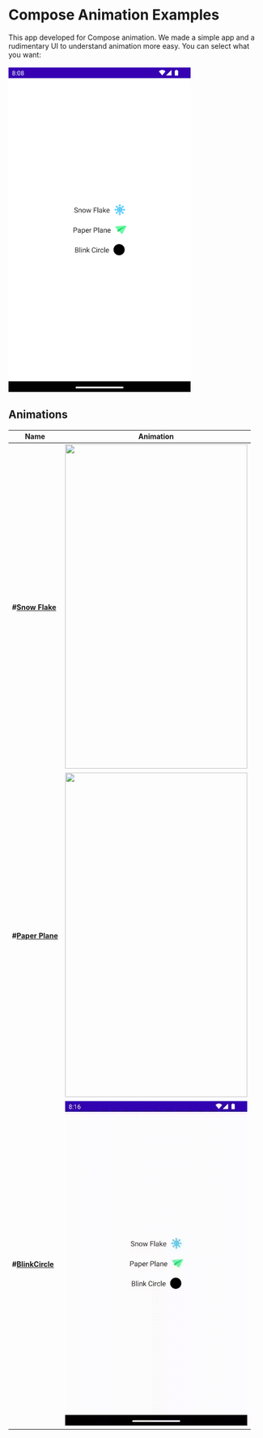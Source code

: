 # Compose Animation Examples

This app developed for Compose animation. We made a simple app and a rudimentary UI to understand animation more easy. You can select what you want:
<br/>
<br/>
<img src="documentFolder/HomePage.png" width="360" height="640"/>
<br/>
## Animations

Name|Animation 
--- | ---
**#[Snow Flake](app/src/main/java/com/esatgozcu/animationexamples/ui/view/SnowFlakeView.kt)** | <img src="documentFolder/SnowFlake.gif" width="360" height="640"/>
**#[Paper Plane](app/src/main/java/com/esatgozcu/animationexamples/ui/view/PaperPlaneView.kt)** | <img src="documentFolder/PaperPlane.gif" width="360" height="640"/>
**#[BlinkCircle](app/src/main/java/com/esatgozcu/animationexamples/ui/view/BlinkCircleView.kt)** | <img src="documentFolder/BlinkCircle.gif" width="360" height="640"/>
